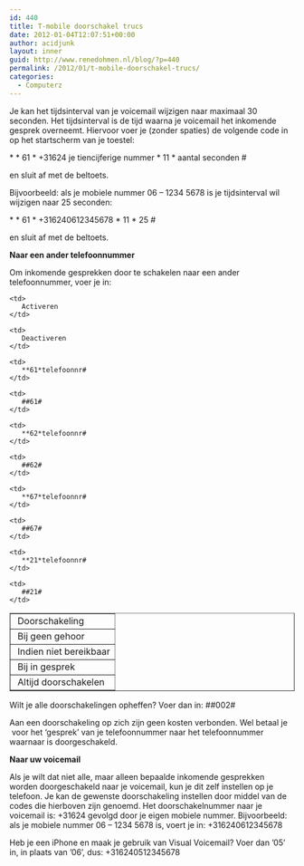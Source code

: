```yaml
---
id: 440
title: T-mobile doorschakel trucs
date: 2012-01-04T12:07:51+00:00
author: acidjunk
layout: inner
guid: http://www.renedohmen.nl/blog/?p=440
permalink: /2012/01/t-mobile-doorschakel-trucs/
categories:
  - Computerz
---
```

Je kan het tijdsinterval van je voicemail wijzigen naar maximaal 30 seconden. Het tijdsinterval is de tijd waarna je voicemail het inkomende gesprek overneemt. Hiervoor voer je (zonder spaties) de volgende code in op het startscherm van je toestel:
  
\* \* 61 \* +31624 je tiencijferige nummer \* 11 * aantal seconden #
  
en sluit af met de beltoets.

Bijvoorbeeld: als je mobiele nummer 06 &#8211; 1234 5678 is je tijdsinterval wil wijzigen naar 25 seconden:
  
\* \* 61 \* +316240612345678 \* 11 * 25 #
  
en sluit af met de beltoets.

**Naar een ander telefoonnummer**
  
Om inkomende gesprekken door te schakelen naar een ander telefoonnummer, voer je in:

<table width="50%" border="1">
  <tr>
    <td>
       Doorschakeling
    </td>
    
    <td>
       Activeren
    </td>
    
    <td>
       Deactiveren
    </td>
  </tr>
  
  <tr>
    <td>
       Bij geen gehoor
    </td>
    
    <td>
       **61*telefoonnr#
    </td>
    
    <td>
       ##61#
    </td>
  </tr>
  
  <tr>
    <td>
       Indien niet bereikbaar
    </td>
    
    <td>
       **62*telefoonnr#
    </td>
    
    <td>
       ##62#
    </td>
  </tr>
  
  <tr>
    <td>
       Bij in gesprek
    </td>
    
    <td>
       **67*telefoonnr#
    </td>
    
    <td>
       ##67#
    </td>
  </tr>
  
  <tr>
    <td>
       Altijd doorschakelen
    </td>
    
    <td>
       **21*telefoonnr#
    </td>
    
    <td>
       ##21#
    </td>
  </tr>
</table>

Wilt je alle doorschakelingen opheffen? Voer dan in: ##002#
  
Aan een doorschakeling op zich zijn geen kosten verbonden. Wel betaal je  voor het &#8216;gesprek&#8217; van je telefoonnummer naar het telefoonnummer waarnaar is doorgeschakeld.

**Naar uw voicemail**
  
Als je wilt dat niet alle, maar alleen bepaalde inkomende gesprekken worden doorgeschakeld naar je voicemail, kun je dit zelf instellen op je telefoon. Je kan de gewenste doorschakeling instellen door middel van de codes die hierboven zijn genoemd. Het doorschakelnummer naar je voicemail is: +31624 gevolgd door je eigen mobiele nummer. Bijvoorbeeld: als je mobiele nummer 06 &#8211; 1234 5678 is, voert je in: +316240612345678

Heb je een iPhone en maak je gebruik van Visual Voicemail? Voer dan ’05’ in, in plaats van ’06’, dus: +316240512345678

&nbsp;
